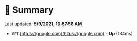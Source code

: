 # 📖 Summary
Last updated: **5/9/2021, 10:57:56 AM**

- `GET` [https://google.com](https://google.com) - **Up** (134ms)
